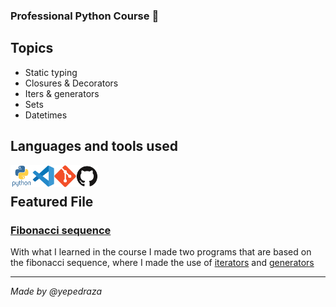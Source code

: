 ### Professional Python Course 🐍
## Topics
* Static typing
* Closures & Decorators
* Iters & generators
* Sets
* Datetimes
## Languages and tools used
<img align="left" alt="python" width="35" height="35" src="https://github.com/devicons/devicon/blob/master/icons/python/python-original-wordmark.svg" />
<img align="left" alt="vscode" width="35" height="35" src="https://github.com/devicons/devicon/blob/master/icons/vscode/vscode-original.svg" />
<img align="left" alt="git" width="35" height="35" src="https://github.com/devicons/devicon/blob/master/icons/git/git-original.svg" />
<img align="left" alt="github" width="35" height="35" src="https://github.com/devicons/devicon/blob/master/icons/github/github-original.svg" />
<br>

## Featured File
### [**Fibonacci sequence**](https://github.com/yepedraza/platziverse/tree/master/ProfessionalPy/fibonacciSequence)

With what I learned in the course I made two programs that are based on the fibonacci sequence, where I made the use of [iterators](https://github.com/yepedraza/platziverse/blob/master/ProfessionalPy/fibonacciSequence/fibonacci.py) and [generators](https://github.com/yepedraza/platziverse/blob/master/ProfessionalPy/fibonacciSequence/fibonacci_g.py)

---
*Made by @yepedraza*

